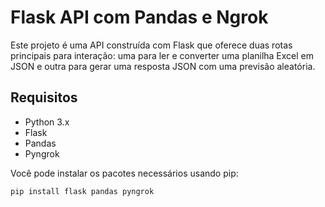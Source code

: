 # Flask API com Pandas e Ngrok

Este projeto é uma API construída com Flask que oferece duas rotas principais para interação: uma para ler e converter uma planilha Excel em JSON e outra para gerar uma resposta JSON com uma previsão aleatória.

## Requisitos

- Python 3.x
- Flask
- Pandas
- Pyngrok

Você pode instalar os pacotes necessários usando pip:

```bash
pip install flask pandas pyngrok
